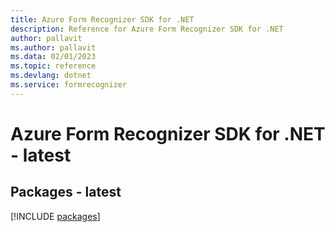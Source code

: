```yaml
---
title: Azure Form Recognizer SDK for .NET
description: Reference for Azure Form Recognizer SDK for .NET
author: pallavit
ms.author: pallavit
ms.data: 02/01/2023
ms.topic: reference
ms.devlang: dotnet
ms.service: formrecognizer
---
```

# Azure Form Recognizer SDK for .NET - latest
## Packages - latest
[!INCLUDE [packages](form-recognizer-index.md)]